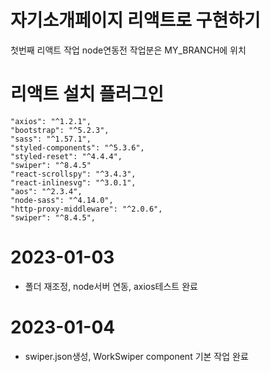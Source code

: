 # 자기소개페이지 리액트로 구현하기
첫번째 리액트 작업
node연동전 작업분은 MY_BRANCH에 위치
# 리액트 설치 플러그인
    "axios": "^1.2.1",
    "bootstrap": "^5.2.3",
    "sass": "^1.57.1",
    "styled-components": "^5.3.6",
    "styled-reset": "^4.4.4",
    "swiper": "^8.4.5"
    "react-scrollspy": "^3.4.3",
    "react-inlinesvg": "^3.0.1",
    "aos": "^2.3.4",
    "node-sass": "^4.14.0",
    "http-proxy-middleware": "^2.0.6",
    "swiper": "^8.4.5",
# 2023-01-03
* 폴더 재조정, node서버 연동, axios테스트 완료
# 2023-01-04
* swiper.json생성, WorkSwiper component 기본 작업 완료
